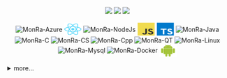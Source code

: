 <!--Hello
<h2><img src="https://emojis.slackmojis.com/emojis/images/1531849430/4246/blob-sunglasses.gif?1531849430" width="30"/> Hi 👋 , I'm MonRá! <img src="https://media.giphy.com/media/12oufCB0MyZ1Go/giphy.gif" width="50"></h2>
-->

<div>
  </p>
  <div align="center">
   <a href="https://www.facebook.com/ramon.chaib" target="_blank"><img src="https://img.shields.io/badge/-Facebook-%230077B5?style=for-the-badge&logo=facebook&logoColor=white" target="_blank"></a> 
  <a href="https://www.instagram.com/monrapps/" target="_blank"><img src="https://img.shields.io/badge/-Instagram-%23E4405F?style=for-the-badge&logo=instagram&logoColor=white" target="_blank"></a>
  <a href="https://www.linkedin.com/in/ramon-chaib-27007635/" target="_blank"><img src="https://img.shields.io/badge/-LinkedIn-%230077B5?style=for-the-badge&logo=linkedin&logoColor=white" target="_blank"></a>   
</div>
  
 <div style="display: inline_block" align="center"><br>
  <img align="center" alt="MonRa-Azure" height="30" width="40" src="https://cdn.jsdelivr.net/gh/devicons/devicon/icons/azure/azure-original.svg">
  <img align="center" alt="MonRa-React" height="30" width="40" src="https://raw.githubusercontent.com/devicons/devicon/master/icons/react/react-original.svg">
  <img align="center" alt="MonRa-NodeJs" height="30" width="40" src="https://cdn.jsdelivr.net/gh/devicons/devicon/icons/nodejs/nodejs-original.svg">
  <img align="center" alt="MonRa-Js" height="30" width="40" src="https://raw.githubusercontent.com/devicons/devicon/master/icons/javascript/javascript-original.svg">     <img align="center" alt="MonRa-Ts" height="30" width="40" src="https://raw.githubusercontent.com/devicons/devicon/master/icons/typescript/typescript-original.svg">
  <img align="center" alt="MonRa-Java" height="30" width="40" src="https://cdn.jsdelivr.net/gh/devicons/devicon/icons/java/java-original.svg">
  <img align="center" alt="MonRa-C" height="30" width="40" src="https://cdn.jsdelivr.net/gh/devicons/devicon/icons/c/c-original.svg">
  <img align="center" alt="MonRa-CS" height="30" width="40" src="https://cdn.jsdelivr.net/gh/devicons/devicon/icons/csharp/csharp-original.svg">
  <img align="center" alt="MonRa-Cpp" height="30" width="40" src="https://cdn.jsdelivr.net/gh/devicons/devicon/icons/cplusplus/cplusplus-original.svg">
  <img align="center" alt="MonRa-QT" height="30" width="40" src="https://cdn.jsdelivr.net/gh/devicons/devicon/icons/qt/qt-original.svg">
  <img align="center" alt="MonRa-Linux" height="30" width="40" src="https://cdn.jsdelivr.net/gh/devicons/devicon/icons/linux/linux-original.svg">
  <img align="center" alt="MonRa-Mysql" height="30" width="40" src="https://cdn.jsdelivr.net/gh/devicons/devicon/icons/mysql/mysql-original.svg">
  <img align="center" alt="MonRa-Docker" height="30" width="40" src="https://cdn.jsdelivr.net/gh/devicons/devicon/icons/docker/docker-original.svg">  
  <img align="center" alt="MonRa-Android" height="30" width="40" src="https://github.com/devicons/devicon/blob/master/icons/android/android-original.svg">
  
</div>
</a>

</br>
<!--
[![github activity graph](https://activity-graph.herokuapp.com/graph?username=monrapps&theme=chartreuse-dark)](https://github.com/monrapps/)
-->
<div>
<details>
      <summary>more...</summary>
      
<!--
### <img src="https://media.giphy.com/media/VgCDAzcKvsR6OM0uWg/giphy.gif" width="50"> A little more about me...  

```javascript
const monra = {
    pronouns: "He" | "Him",
    code: ["any"],
    askMeAbout: ["any"],
    technologies: {
        backEnd: {
            js: ["any"],
        },
        mobileApp: {
            native: ["Android Development"]
        },
        devOps: ["AWS", "Docker🐳", "Route53", "Nginx"],
        databases: ["mongo", "MySql", "sqlite"],
        misc: ["Firebase", "Socket.IO", "selenium", "open-cv", "php", "SuiteApp"]
    },
    architecture: ["Serverless Architecture", "Progressive web applications", "Single page applications"],
    currentFocus: "Building Robots to ease opertations",
    funFact: "There are two ways to write error-free programs; only the third one works"
};
```
-->

---
<!--START_SECTION:waka-->
![Code Time](http://img.shields.io/badge/Code%20Time-1%2C123%20hrs%2044%20mins-blue)

![Profile Views](http://img.shields.io/badge/Profile%20Views-0-blue)

![Lines of code](https://img.shields.io/badge/From%20Hello%20World%20I%27ve%20Written-3.2%20million%20lines%20of%20code-blue)

**🐱 My GitHub Data** 

> 📦 59.2 kB Used in GitHub's Storage 
 > 
> 🏆 1,324 Contributions in the Year 2025
 > 
> 🚫 Not Opted to Hire
 > 
> 📜 24 Public Repositories 
 > 
> 🔑 20 Private Repositories 
 > 
**I'm an Early 🐤** 

```text
🌞 Morning                8727 commits        ████████░░░░░░░░░░░░░░░░░   33.83 % 
🌆 Daytime                11260 commits       ███████████░░░░░░░░░░░░░░   43.65 % 
🌃 Evening                3891 commits        ████░░░░░░░░░░░░░░░░░░░░░   15.08 % 
🌙 Night                  1916 commits        ██░░░░░░░░░░░░░░░░░░░░░░░   07.43 % 
```
📅 **I'm Most Productive on Thursday** 

```text
Monday                   4799 commits        █████░░░░░░░░░░░░░░░░░░░░   18.61 % 
Tuesday                  4724 commits        █████░░░░░░░░░░░░░░░░░░░░   18.31 % 
Wednesday                4874 commits        █████░░░░░░░░░░░░░░░░░░░░   18.90 % 
Thursday                 5496 commits        █████░░░░░░░░░░░░░░░░░░░░   21.31 % 
Friday                   3570 commits        ███░░░░░░░░░░░░░░░░░░░░░░   13.84 % 
Saturday                 1337 commits        █░░░░░░░░░░░░░░░░░░░░░░░░   05.18 % 
Sunday                   994 commits         █░░░░░░░░░░░░░░░░░░░░░░░░   03.85 % 
```


📊 **This Week I Spent My Time On** 

```text
🕑︎ Time Zone: America/Sao_Paulo

💬 Programming Languages: 
Bash                     2 hrs 38 mins       ████████░░░░░░░░░░░░░░░░░   31.79 % 
Other                    2 hrs 20 mins       ███████░░░░░░░░░░░░░░░░░░   28.23 % 
Makefile                 1 hr 53 mins        ██████░░░░░░░░░░░░░░░░░░░   22.71 % 
YAML                     38 mins             ██░░░░░░░░░░░░░░░░░░░░░░░   07.78 % 
Docker                   13 mins             █░░░░░░░░░░░░░░░░░░░░░░░░   02.79 % 

🔥 Editors: 
VS Code                  8 hrs 17 mins       █████████████████████████   100.00 % 

🐱‍💻 Projects: 
zmqslip                  4 hrs 44 mins       ██████████████░░░░░░░░░░░   57.11 % 
gww-v6i                  2 hrs 21 mins       ███████░░░░░░░░░░░░░░░░░░   28.42 % 
Unknown Project          43 mins             ██░░░░░░░░░░░░░░░░░░░░░░░   08.69 % 
buildroot                24 mins             █░░░░░░░░░░░░░░░░░░░░░░░░   05.02 % 
opkg-repo                2 mins              ░░░░░░░░░░░░░░░░░░░░░░░░░   00.53 % 

💻 Operating System: 
WSL                      7 hrs 34 mins       ███████████████████████░░   91.31 % 
Windows                  43 mins             ██░░░░░░░░░░░░░░░░░░░░░░░   08.69 % 
```

**I Mostly Code in C++** 

```text
C                        15 repos            █████░░░░░░░░░░░░░░░░░░░░   18.52 % 
Java                     9 repos             ███░░░░░░░░░░░░░░░░░░░░░░   11.11 % 
Python                   8 repos             ██░░░░░░░░░░░░░░░░░░░░░░░   09.88 % 
JavaScript               7 repos             ██░░░░░░░░░░░░░░░░░░░░░░░   08.64 % 
HTML                     5 repos             ██░░░░░░░░░░░░░░░░░░░░░░░   06.17 % 
```



**Timeline**

![Lines of Code chart](https://raw.githubusercontent.com/monrapps/monrapps/master/assets/bar_graph.png)


 Last Updated on 17/04/2025 09:16:45 UTC
<!--END_SECTION:waka-->
